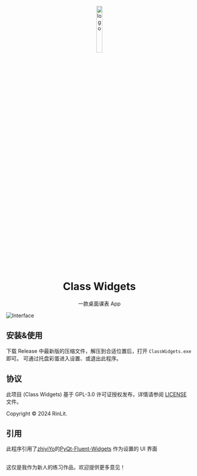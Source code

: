 <p align="center">
  <img width="18%" align="center" src="img/Logo.png" alt="logo">
</p>
  <h1 align="center">
  Class Widgets
</h1>
<p align="center">
  一款桌面课表 App
</p>

![Interface](img/preview.png)


## 安装&使用
下载 Release 中最新版的压缩文件，解压到合适位置后，打开 `ClassWidgets.exe` 即可。
可通过托盘彩蛋进入设置、或退出此程序。

## 协议
此项目 (Class Widgets) 基于 GPL-3.0 许可证授权发布，详情请参阅 [LICENSE](./LICENSE) 文件。

Copyright © 2024 RinLit.

## 引用
此程序引用了[zhiyiYo](https://github.com/zhiyiYo/)的[PyQt-Fluent-Widgets](https://github.com/zhiyiYo/PyQt-Fluent-Widgets)
作为设置的 UI 界面

##
这仅是我作为新人的练习作品，欢迎提供更多意见！
